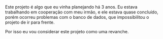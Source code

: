 Este projeto é algo que eu vinha planejando há 3 anos. Eu estava trabalhando em cooperação com meu irmão, e ele estava quase concluído, porém ocorreu problemas com o banco de dados, que impossibilitou o projeto de ir para frente.

Por isso eu vou considerar este projeto como uma revanche.